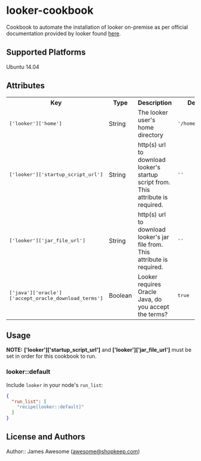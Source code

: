# looker-cookbook

Cookbook to automate the installation of looker on-premise as per official documentation provided
by looker found [here](http://www.looker.com/docs/admin/on-premise/installation).

## Supported Platforms

Ubuntu 14.04

## Attributes

<table>
  <tr>
    <th>Key</th>
    <th>Type</th>
    <th>Description</th>
    <th>Default</th>
  </tr>
  <tr>
    <td><tt>['looker']['home']</tt></td>
    <td>String</td>
    <td>The looker user's home directory</td>
    <td><tt>'/home/looker'</tt></td>
  </tr>
  <tr>
    <td><tt>['looker']['startup_script_url']</tt></td>
    <td>String</td>
    <td>http(s) url to download looker's startup script from. This attribute is required.</td>
    <td><tt>''</td></tt>
  </tr>
  <tr>
    <td><tt>['looker']['jar_file_url']</tt></td>
    <td>String</td>
    <td>http(s) url to download looker's jar file from. This attribute is required.</td>
    <td><tt>''</td></tt>
  </tr>
  <tr>
    <td><tt>['java']['oracle']['accept_oracle_download_terms']</tt></td>
    <td>Boolean</td>
    <td>Looker requires Oracle Java, do you accept the terms?</td>
    <td><tt>true</td></tt>
  </tr>
</table>

## Usage

**NOTE:** **['looker']['startup_script_url']** and **['looker']['jar_file_url']** must be set in order for this cookbook to run.

### looker::default

Include `looker` in your node's `run_list`:

```json
{
  "run_list": [
    "recipe[looker::default]"
  ]
}
```

## License and Authors

Author:: James Awesome (awesome@shopkeep.com)
